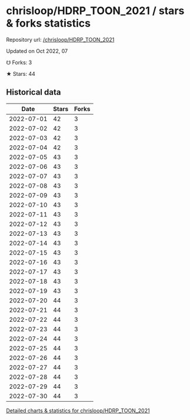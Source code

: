 # chrisloop/HDRP_TOON_2021 / stars & forks statistics

Repository url: [/chrisloop/HDRP_TOON_2021](https://github.com/chrisloop/HDRP_TOON_2021)

Updated on Oct 2022, 07

☋ Forks: 3

★ Stars: 44

## Historical data
| Date | Stars | Forks |
|------|-------|-------|
| 2022-07-01 | 42 | 3 | 
| 2022-07-02 | 42 | 3 | 
| 2022-07-03 | 42 | 3 | 
| 2022-07-04 | 42 | 3 | 
| 2022-07-05 | 43 | 3 | 
| 2022-07-06 | 43 | 3 | 
| 2022-07-07 | 43 | 3 | 
| 2022-07-08 | 43 | 3 | 
| 2022-07-09 | 43 | 3 | 
| 2022-07-10 | 43 | 3 | 
| 2022-07-11 | 43 | 3 | 
| 2022-07-12 | 43 | 3 | 
| 2022-07-13 | 43 | 3 | 
| 2022-07-14 | 43 | 3 | 
| 2022-07-15 | 43 | 3 | 
| 2022-07-16 | 43 | 3 | 
| 2022-07-17 | 43 | 3 | 
| 2022-07-18 | 43 | 3 | 
| 2022-07-19 | 43 | 3 | 
| 2022-07-20 | 44 | 3 | 
| 2022-07-21 | 44 | 3 | 
| 2022-07-22 | 44 | 3 | 
| 2022-07-23 | 44 | 3 | 
| 2022-07-24 | 44 | 3 | 
| 2022-07-25 | 44 | 3 | 
| 2022-07-26 | 44 | 3 | 
| 2022-07-27 | 44 | 3 | 
| 2022-07-28 | 44 | 3 | 
| 2022-07-29 | 44 | 3 | 
| 2022-07-30 | 44 | 3 | 


[Detailed charts & statistics for chrisloop/HDRP_TOON_2021](https://reviewgithub.com/rep/chrisloop/HDRP_TOON_2021)
